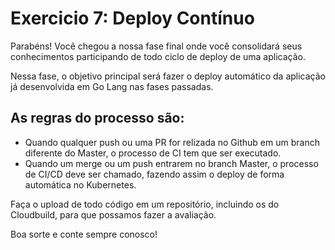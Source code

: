 # Exercicio 7: Deploy Contínuo

Parabéns! Você chegou a nossa fase final onde você consolidará seus conhecimentos participando de todo ciclo de deploy de uma aplicação.

Nessa fase, o objetivo principal será fazer o deploy automático da aplicação já desenvolvida em Go Lang nas fases passadas.

## As regras do processo são:

- Quando qualquer push ou uma PR for relizada no Github em um branch diferente do Master, o processo de CI tem que ser executado.
- Quando um merge ou um push entrarem no branch Master, o processo de CI/CD deve ser chamado, fazendo assim o deploy de forma automática no Kubernetes.

Faça o upload de todo código em um repositório, incluindo os do Cloudbuild, para que possamos fazer a avaliação.

Boa sorte e conte sempre conosco!